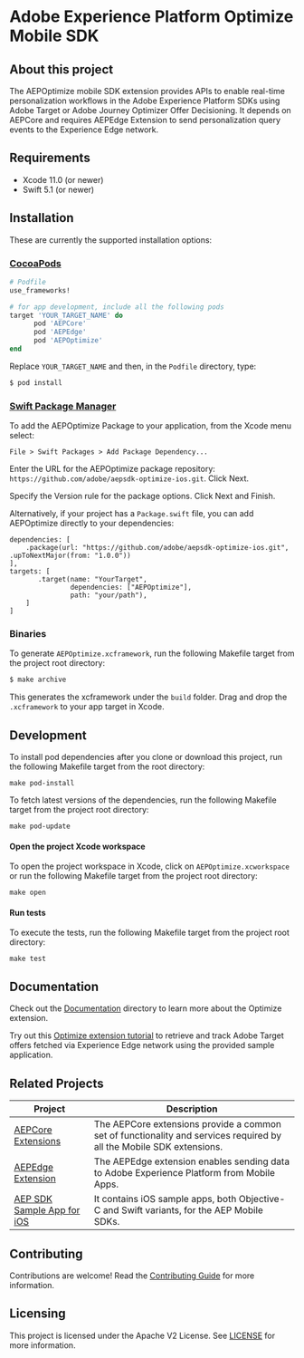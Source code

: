 # Adobe Experience Platform Optimize Mobile SDK

## About this project

The AEPOptimize mobile SDK extension provides APIs to enable real-time personalization workflows in the Adobe Experience Platform SDKs using Adobe Target or Adobe Journey Optimizer Offer Decisioning. It depends on AEPCore and requires AEPEdge Extension to send personalization query events to the Experience Edge network.

## Requirements

- Xcode 11.0 (or newer)
- Swift 5.1 (or newer)

## Installation

These are currently the supported installation options:

### [CocoaPods](https://guides.cocoapods.org/using/using-cocoapods.html)

```ruby
# Podfile
use_frameworks!

# for app development, include all the following pods
target 'YOUR_TARGET_NAME' do
      pod 'AEPCore'
      pod 'AEPEdge'
      pod 'AEPOptimize'
end
```

Replace `YOUR_TARGET_NAME` and then, in the `Podfile` directory, type:

```ruby
$ pod install
```

### [Swift Package Manager](https://github.com/apple/swift-package-manager)

To add the AEPOptimize Package to your application, from the Xcode menu select:

`File > Swift Packages > Add Package Dependency...`

Enter the URL for the AEPOptimize package repository: `https://github.com/adobe/aepsdk-optimize-ios.git`. Click Next.

Specify the Version rule for the package options. Click Next and Finish.

Alternatively, if your project has a `Package.swift` file, you can add AEPOptimize directly to your dependencies:

```
dependencies: [
    .package(url: "https://github.com/adobe/aepsdk-optimize-ios.git", .upToNextMajor(from: "1.0.0"))
],
targets: [
       .target(name: "YourTarget",
               dependencies: ["AEPOptimize"],
               path: "your/path"),
    ]
]
```

### Binaries

To generate `AEPOptimize.xcframework`, run the following Makefile target from the project root directory:

```ruby
$ make archive
```

This generates the xcframework under the `build` folder. Drag and drop the `.xcframework` to your app target in Xcode.

## Development

To install pod dependencies after you clone or download this project, run the following Makefile target from the root directory:

~~~
make pod-install
~~~

To fetch latest versions of the dependencies, run the following Makefile target from the project root directory:

~~~
make pod-update
~~~

#### Open the project Xcode workspace

To open the project workspace in Xcode, click on `AEPOptimize.xcworkspace` or run the following Makefile target from the project root directory:

~~~
make open
~~~

#### Run tests

To execute the tests, run the following Makefile target from the project root directory:

~~~
make test
~~~

## Documentation

Check out the [Documentation](./Documentation/README.md) directory to learn more about the Optimize extension. 

Try out this [Optimize extension tutorial](https://opensource.adobe.com/aepsdk-optimize-ios/#/tutorials/README) to retrieve and track Adobe Target offers fetched via Experience Edge network using the provided sample application.

## Related Projects

| Project                                                      | Description                                                  |
| ------------------------------------------------------------ | ------------------------------------------------------------ |
| [AEPCore Extensions](https://github.com/adobe/aepsdk-core-ios) | The AEPCore extensions provide a common set of functionality and services required by all the Mobile SDK extensions. |
| [AEPEdge Extension](https://github.com/adobe/aepsdk-edge-ios) | The AEPEdge extension enables sending data to Adobe Experience Platform from Mobile Apps. | 
| [AEP SDK Sample App for iOS](https://github.com/adobe/aepsdk-sample-app-ios) | It contains iOS sample apps, both Objective-C and Swift variants, for the AEP Mobile SDKs. |

## Contributing

Contributions are welcome! Read the [Contributing Guide](./.github/CONTRIBUTING.md) for more information.

## Licensing

This project is licensed under the Apache V2 License. See [LICENSE](LICENSE) for more information.
